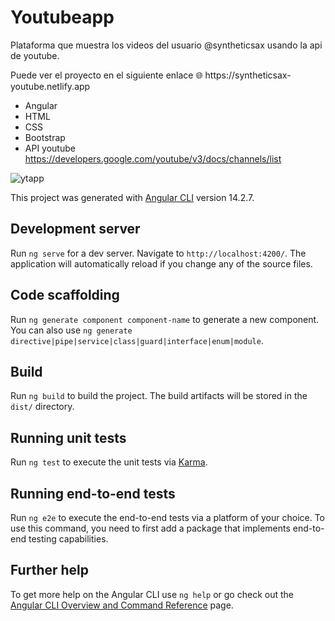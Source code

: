 # Youtubeapp
Plataforma que muestra los videos del usuario @syntheticsax usando la api de youtube.
<p>Puede ver el proyecto en el siguiente enlace 🌐 https://syntheticsax-youtube.netlify.app</p>

- Angular
- HTML
- CSS
- Bootstrap
- API youtube https://developers.google.com/youtube/v3/docs/channels/list

![ytapp](https://user-images.githubusercontent.com/86317658/205464664-74caac14-6d83-466e-90a6-b19fabbc9da3.png)

This project was generated with [Angular CLI](https://github.com/angular/angular-cli) version 14.2.7.

## Development server

Run `ng serve` for a dev server. Navigate to `http://localhost:4200/`. The application will automatically reload if you change any of the source files.

## Code scaffolding

Run `ng generate component component-name` to generate a new component. You can also use `ng generate directive|pipe|service|class|guard|interface|enum|module`.

## Build

Run `ng build` to build the project. The build artifacts will be stored in the `dist/` directory.

## Running unit tests

Run `ng test` to execute the unit tests via [Karma](https://karma-runner.github.io).

## Running end-to-end tests

Run `ng e2e` to execute the end-to-end tests via a platform of your choice. To use this command, you need to first add a package that implements end-to-end testing capabilities.

## Further help

To get more help on the Angular CLI use `ng help` or go check out the [Angular CLI Overview and Command Reference](https://angular.io/cli) page.
